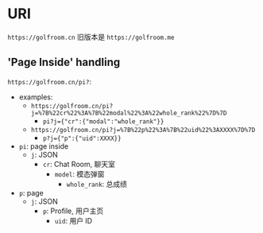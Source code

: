 # URI

`https://golfroom.cn` 旧版本是 `https://golfroom.me`

## 'Page Inside' handling

`https://golfroom.cn/pi?`:

* examples:
  * `https://golfroom.cn/pi?j=%7B%22cr%22%3A%7B%22modal%22%3A%22whole_rank%22%7D%7D`
    * `pi?j={"cr":{"modal":"whole_rank"}}`
  * `https://golfroom.cn/pi?j=%7B%22p%22%3A%7B%22uid%22%3AXXXX%7D%7D`
    * `p?j={"p":{"uid":XXXX}}`
* `pi`: page inside
  * `j`: JSON
    * `cr`: Chat Room, 聊天室
      * `model`: 模态弹窗
        * `whole_rank`: 总成绩
* `p`: page
  * `j`: JSON
    * `p`: Profile, 用户主页
      * `uid`: 用户 ID
